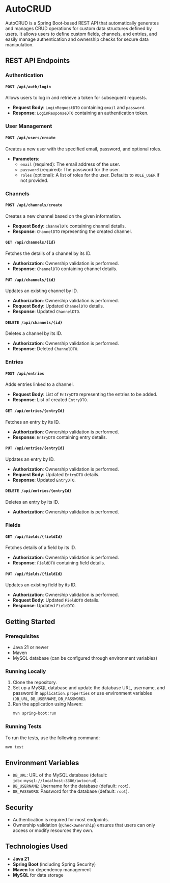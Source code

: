 # AutoCRUD

AutoCRUD is a Spring Boot-based REST API that automatically generates and manages CRUD operations for custom data structures defined by users. It allows users to define custom fields, channels, and entries, and easily manage authentication and ownership checks for secure data manipulation.

## REST API Endpoints

### Authentication

#### `POST /api/auth/login`

Allows users to log in and retrieve a token for subsequent requests.
- **Request Body**: `LoginRequestDTO` containing `email` and `password`.
- **Response**: `LoginResponseDTO` containing an authentication token.

### User Management

#### `POST /api/users/create`

Creates a new user with the specified email, password, and optional roles.
- **Parameters**:
  - `email` (required): The email address of the user.
  - `password` (required): The password for the user.
  - `roles` (optional): A list of roles for the user. Defaults to `ROLE_USER` if not provided.

### Channels

#### `POST /api/channels/create`

Creates a new channel based on the given information.
- **Request Body**: `ChannelDTO` containing channel details.
- **Response**: `ChannelDTO` representing the created channel.

#### `GET /api/channels/{id}`

Fetches the details of a channel by its ID.
- **Authorization**: Ownership validation is performed.
- **Response**: `ChannelDTO` containing channel details.

#### `PUT /api/channels/{id}`

Updates an existing channel by ID.
- **Authorization**: Ownership validation is performed.
- **Request Body**: Updated `ChannelDTO` details.
- **Response**: Updated `ChannelDTO`.

#### `DELETE /api/channels/{id}`

Deletes a channel by its ID.
- **Authorization**: Ownership validation is performed.
- **Response**: Deleted `ChannelDTO`.

### Entries

#### `POST /api/entries`

Adds entries linked to a channel.
- **Request Body**: List of `EntryDTO` representing the entries to be added.
- **Response**: List of created `EntryDTO`.

#### `GET /api/entries/{entryId}`

Fetches an entry by its ID.
- **Authorization**: Ownership validation is performed.
- **Response**: `EntryDTO` containing entry details.

#### `PUT /api/entries/{entryId}`

Updates an entry by ID.
- **Authorization**: Ownership validation is performed.
- **Request Body**: Updated `EntryDTO` details.
- **Response**: Updated `EntryDTO`.

#### `DELETE /api/entries/{entryId}`

Deletes an entry by its ID.
- **Authorization**: Ownership validation is performed.

### Fields

#### `GET /api/fields/{fieldId}`

Fetches details of a field by its ID.
- **Authorization**: Ownership validation is performed.
- **Response**: `FieldDTO` containing field details.

#### `PUT /api/fields/{fieldId}`

Updates an existing field by its ID.
- **Authorization**: Ownership validation is performed.
- **Request Body**: Updated `FieldDTO` details.
- **Response**: Updated `FieldDTO`.

## Getting Started

### Prerequisites

- Java 21 or newer
- Maven
- MySQL database (can be configured through environment variables)

### Running Locally

1. Clone the repository.
2. Set up a MySQL database and update the database URL, username, and password in `application.properties` or use environment variables (`DB_URL`, `DB_USERNAME`, `DB_PASSWORD`).
3. Run the application using Maven:
   ```sh
   mvn spring-boot:run
   ```

### Running Tests

To run the tests, use the following command:
```sh
mvn test
```

## Environment Variables

- `DB_URL`: URL of the MySQL database (default: `jdbc:mysql://localhost:3306/autocrud`).
- `DB_USERNAME`: Username for the database (default: `root`).
- `DB_PASSWORD`: Password for the database (default: `root`).

## Security

- Authentication is required for most endpoints.
- Ownership validation (`@CheckOwnership`) ensures that users can only access or modify resources they own.

## Technologies Used

- **Java 21**
- **Spring Boot** (including Spring Security)
- **Maven** for dependency management
- **MySQL** for data storage
